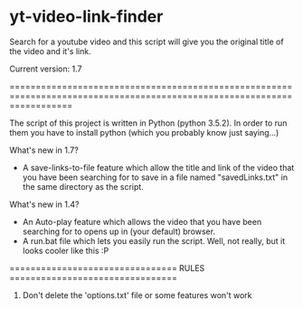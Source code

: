 # yt-video-link-finder
Search for a youtube video and this script will give you the original title of the video and it's link.

Current version: 1.7

========================================================================================================================

The script of this project is written in Python (python 3.5.2).
In order to run them you have to install python (which you probably know just saying...)

What's new in 1.7?
- A save-links-to-file feature which allow the title and link of the video that you have been searching for to save in a file named "savedLinks.txt" in the same directory as the script. 

What's new in 1.4?
- An Auto-play feature which allows the video that you have been searching for to opens up in (your default) browser.
- A run.bat file which lets you easily run the script. Well, not really, but it looks cooler like this :P

================================ RULES ================================

1. Don't delete the 'options.txt' file or some features won't work

